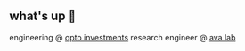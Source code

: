 ## what's up 👋

engineering @ [opto investments](https://optoinvest.com/)
research engineer @ [ava lab](https://larryheck.github.io/avalab/)
